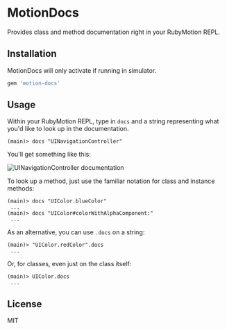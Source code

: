 # MotionDocs

Provides class and method documentation right in your RubyMotion REPL.

## Installation

MotionDocs will only activate if running in simulator.

```ruby
gem 'motion-docs'
```

## Usage

Within your RubyMotion REPL, type in `docs` and a string representing what you'd like
to look up in the documentation.

```sh-session
(main)> docs "UINavigationController"
```

You'll get something like this:

![UINavigationController documentation](http://clrsight.co/jh/2015-02-19-o8uh6.png?+)

To look up a method, just use the familiar notation for class and instance methods:

```sh-session
(main)> docs "UIColor.blueColor"
 ...
(main)> docs "UIColor#colorWithAlphaComponent:"
 ...
```

As an alternative, you can use `.docs` on a string:

```sh-session
(main)> "UIColor.redColor".docs
 ...
```

Or, for classes, even just on the class itself:

```sh-session
(main)> UIColor.docs
 ...
```

## License

MIT


